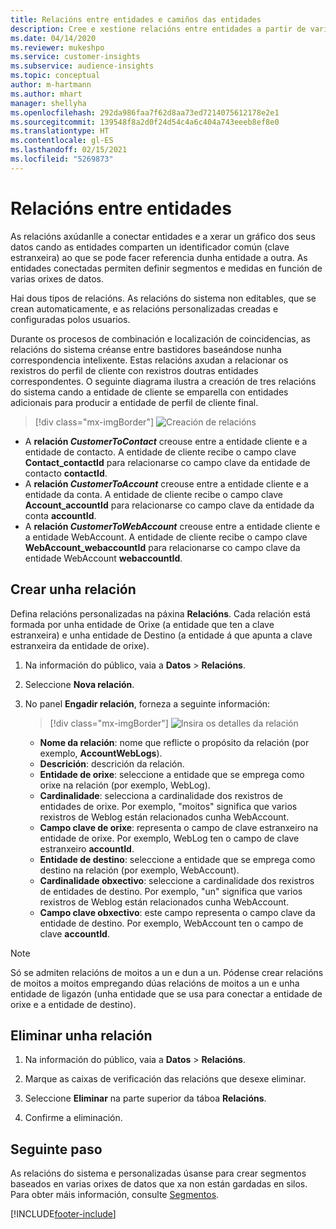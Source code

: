 ```yaml
---
title: Relacións entre entidades e camiños das entidades
description: Cree e xestione relacións entre entidades a partir de varias fontes de datos.
ms.date: 04/14/2020
ms.reviewer: mukeshpo
ms.service: customer-insights
ms.subservice: audience-insights
ms.topic: conceptual
author: m-hartmann
ms.author: mhart
manager: shellyha
ms.openlocfilehash: 292da986faa7f62d8aa73ed7214075612178e2e1
ms.sourcegitcommit: 139548f8a2d0f24d54c4a6c404a743eeeb8ef8e0
ms.translationtype: HT
ms.contentlocale: gl-ES
ms.lasthandoff: 02/15/2021
ms.locfileid: "5269873"
---
```

# <a name="relationships-between-entities"></a>Relacións entre entidades

As relacións axúdanlle a conectar entidades e a xerar un gráfico dos seus datos cando as entidades comparten un identificador común (clave estranxeira) ao que se pode facer referencia dunha entidade a outra. As entidades conectadas permiten definir segmentos e medidas en función de varias orixes de datos.

Hai dous tipos de relacións. As relacións do sistema non editables, que se crean automaticamente, e as relacións personalizadas creadas e configuradas polos usuarios.

Durante os procesos de combinación e localización de coincidencias, as relacións do sistema créanse entre bastidores baseándose nunha correspondencia intelixente. Estas relacións axudan a relacionar os rexistros do perfil de cliente con rexistros doutras entidades correspondentes. O seguinte diagrama ilustra a creación de tres relacións do sistema cando a entidade de cliente se emparella con entidades adicionais para producir a entidade de perfil de cliente final.

> [!div class="mx-imgBorder"]
> ![Creación de relacións](media/relationships-entities-merge.png "Creación de relacións")

- A **relación *CustomerToContact*** creouse entre a entidade cliente e a entidade de contacto. A entidade de cliente recibe o campo clave **Contact_contactId** para relacionarse co campo clave da entidade de contacto **contactId**.
- A **relación *CustomerToAccount*** creouse entre a entidade cliente e a entidade da conta. A entidade de cliente recibe o campo clave **Account_accountId** para relacionarse co campo clave da entidade da conta **accountId**.
- A **relación *CustomerToWebAccount*** creouse entre a entidade cliente e a entidade WebAccount. A entidade de cliente recibe o campo clave **WebAccount_webaccountId** para relacionarse co campo clave da entidade WebAccount **webaccountId**.

## <a name="create-a-relationship"></a>Crear unha relación

Defina relacións personalizadas na páxina **Relacións**. Cada relación está formada por unha entidade de Orixe (a entidade que ten a clave estranxeira) e unha entidade de Destino (a entidade á que apunta a clave estranxeira da entidade de orixe).

1. Na información do público, vaia a **Datos** > **Relacións**.

2. Seleccione **Nova relación**.

3. No panel **Engadir relación**, forneza a seguinte información:

   > [!div class="mx-imgBorder"]
   > ![Insira os detalles da relación](media/relationships-add.png "Insira os detalles da relación")

   - **Nome da relación**: nome que reflicte o propósito da relación (por exemplo, **AccountWebLogs**).
   - **Descrición**: descrición da relación.
   - **Entidade de orixe**: seleccione a entidade que se emprega como orixe na relación (por exemplo, WebLog).
   - **Cardinalidade**: selecciona a cardinalidade dos rexistros de entidades de orixe. Por exemplo, "moitos" significa que varios rexistros de Weblog están relacionados cunha WebAccount.
   - **Campo clave de orixe**: representa o campo de clave estranxeiro na entidade de orixe. Por exemplo, WebLog ten o campo de clave estranxeiro **accountId**.
   - **Entidade de destino**: seleccione a entidade que se emprega como destino na relación (por exemplo, WebAccount).
   - **Cardinalidade obxectivo**: seleccione a cardinalidade dos rexistros de entidades de destino. Por exemplo, "un" significa que varios rexistros de Weblog están relacionados cunha WebAccount.
   - **Campo clave obxectivo**: este campo representa o campo clave da entidade de destino. Por exemplo, WebAccount ten o campo de clave **accountId**.

> [!NOTE]
> Só se admiten relacións de moitos a un e dun a un. Pódense crear relacións de moitos a moitos empregando dúas relacións de moitos a un e unha entidade de ligazón (unha entidade que se usa para conectar a entidade de orixe e a entidade de destino).

## <a name="delete-a-relationship"></a>Eliminar unha relación

1. Na información do público, vaia a **Datos** > **Relacións**.

2. Marque as caixas de verificación das relacións que desexe eliminar.

3. Seleccione **Eliminar** na parte superior da táboa **Relacións**.

4. Confirme a eliminación.

## <a name="next-step"></a>Seguinte paso

As relacións do sistema e personalizadas úsanse para crear segmentos baseados en varias orixes de datos que xa non están gardadas en silos. Para obter máis información, consulte [Segmentos](segments.md).


[!INCLUDE[footer-include](../includes/footer-banner.md)]